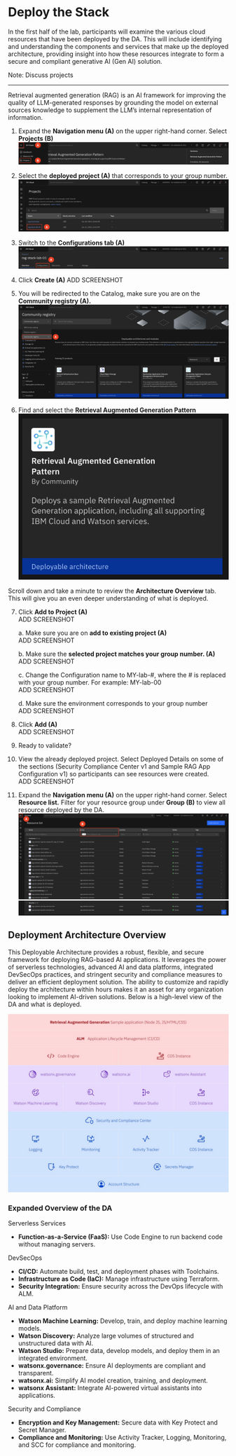# Deploy the Stack 

In the first half of the lab, participants will examine the various cloud resources that have been deployed by the DA. This will include identifying and understanding the components and services that make up the deployed architecture, providing insight into how these resources integrate to form a secure and compliant generative AI (Gen AI) solution.

Note: Discuss projects
______

Retrieval augmented generation (RAG) is an AI framework for improving the quality of LLM-generated responses by grounding the model on external sources knowledge to supplement the LLM’s internal representation of information.

1. Expand the **Navigation menu (A)** on the upper right-hand corner. Select **Projects (B)**
![alt text](../images/2.4.1.png)

2. Select the **deployed project (A)** that corresponds to your group number. 
![alt text](../images/2.4.2.png)

3. Switch to the **Configurations tab (A)**
![alt text](../images/2.4.3.png)

4. Click **Create (A)**
ADD SCREENSHOT

5. You will be redirected to the Catalog, make sure you are on the **Community registry (A).**
![alt text](../images/2.1.2.png)

6. Find and select the **Retrieval Augmented Generation Pattern** <br>
![alt text](../images/1-select-RAG.png)

Scroll down and take a minute to review the **Architecture Overview** tab. This will give you an even deeper understanding of what is deployed.

7. Click **Add to Project (A)** <br>
ADD SCREENSHOT

    a. Make sure you are on **add to existing project (A)** <br>
    ADD SCREENSHOT

    b. Make sure the **selected project matches your group number. (A)** <br>
    ADD SCREENSHOT

    c. Change the Configuration name to MY-lab-#, where the # is replaced with your group number. For example: MY-lab-00 <br>
    ADD SCREENSHOT

    d. Make sure the environment corresponds to your group number <br>
    ADD SCREENSHOT
    
8. Click **Add (A)** <br>
ADD SCREENSHOT

9. Ready to validate? 

10. View the already deployed project. Select Deployed Details on some of the sections (Security Compliance Center v1 and Sample RAG App Configuration v1) so participants can see resources were created. <br>
ADD SCREENSHOT

11. Expand the **Navigation menu (A)** on the upper right-hand corner. Select **Resource list.**  Filter for your resource group under **Group (B)** to view all resource deployed by the DA.
![alt text](<../images/2.4.5 part 1.png>)
![alt text](<../images/2.4.5 part 2.png>)

## Deployment Architecture Overview

This Deployable Architecture provides a robust, flexible, and secure framework for deploying RAG-based AI applications. It leverages the power of serverless technologies, advanced AI and data platforms, integrated DevSecOps practices, and stringent security and compliance measures to deliver an efficient deployment solution. The ability to customize and rapidly deploy the architecture within hours makes it an asset for any organization looking to implement AI-driven solutions. Below is a high-level view of the DA and what is deployed.

![alt text](../images/rag-stack.svg)

### Expanded Overview of the DA

Serverless Services
* **Function-as-a-Service (FaaS):** Use Code Engine to run backend code without managing servers.

DevSecOps
* **CI/CD:** Automate build, test, and deployment phases with Toolchains.
* **Infrastructure as Code (IaC):** Manage infrastructure using Terraform.
* **Security Integration:** Ensure security across the DevOps lifecycle with ALM.

AI and Data Platform
* **Watson Machine Learning:** Develop, train, and deploy machine learning models.
* **Watson Discovery:** Analyze large volumes of structured and unstructured data with AI.
* **Watson Studio:** Prepare data, develop models, and deploy them in an integrated environment.
* **watsonx.governance:** Ensure AI deployments are compliant and transparent.
* **watsonx.ai:** Simplify AI model creation, training, and deployment.
* **watsonx Assistant:** Integrate AI-powered virtual assistants into applications.

Security and Compliance
* **Encryption and Key Management:** Secure data with Key Protect and Secret Manager.
* **Compliance and Monitoring:** Use Activity Tracker, Logging, Monitoring, and SCC for compliance and monitoring.
